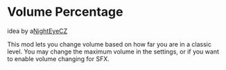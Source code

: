 # Volume Percentage
<cy>idea by</c> a[NightEyeCZ](user:8205741)

This mod lets you change volume based on how far you are in a classic level.
You may change the maximum volume in the settings, or if you want to enable volume changing for SFX.
